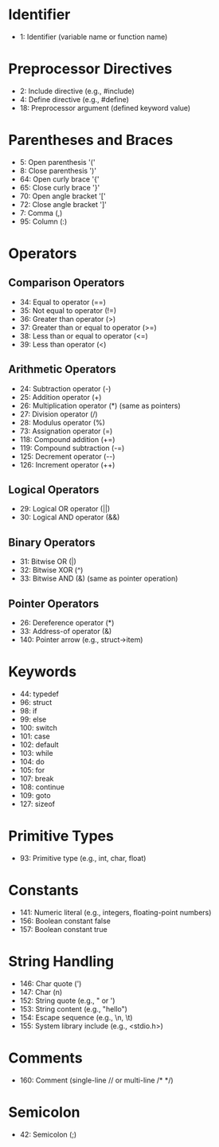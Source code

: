# Identifier

- 1: Identifier (variable name or function name)

# Preprocessor Directives

- 2: Include directive (e.g., #include)
- 4: Define directive (e.g., #define)
- 18: Preprocessor argument (defined keyword value)

# Parentheses and Braces

- 5: Open parenthesis '('
- 8: Close parenthesis ')'
- 64: Open curly brace '{'
- 65: Close curly brace '}'
- 70: Open angle bracket '['
- 72: Close angle bracket ']'
- 7: Comma (,)
- 95: Column (:)

# Operators

## Comparison Operators

- 34: Equal to operator (==)
- 35: Not equal to operator (!=)
- 36: Greater than operator (>)
- 37: Greater than or equal to operator (>=)
- 38: Less than or equal to operator (<=)
- 39: Less than operator (<)

## Arithmetic Operators

- 24: Subtraction operator (-)
- 25: Addition operator (+)
- 26: Multiplication operator (*) (same as pointers)
- 27: Division operator (/)
- 28: Modulus operator (%)
- 73: Assignation operator (=)
- 118: Compound addition (+=)
- 119: Compound subtraction (-=)
- 125: Decrement operator (--)
- 126: Increment operator (++)

## Logical Operators

- 29: Logical OR operator (||)
- 30: Logical AND operator (&&)

## Binary Operators

- 31: Bitwise OR (|)
- 32: Bitwise XOR (^)
- 33: Bitwise AND (&) (same as pointer operation)

## Pointer Operators

- 26: Dereference operator (*)
- 33: Address-of operator (&)
- 140: Pointer arrow (e.g., struct->item)

# Keywords

- 44: typedef
- 96: struct
- 98: if
- 99: else
- 100: switch
- 101: case
- 102: default
- 103: while
- 104: do
- 105: for
- 107: break
- 108: continue
- 109: goto
- 127: sizeof

# Primitive Types

- 93: Primitive type (e.g., int, char, float)

# Constants

- 141: Numeric literal (e.g., integers, floating-point numbers)
- 156: Boolean constant false
- 157: Boolean constant true

# String Handling

- 146: Char quote (')
- 147: Char (n)
- 152: String quote (e.g., " or ')
- 153: String content (e.g., "hello")
- 154: Escape sequence (e.g., \n, \t)
- 155: System library include (e.g., <stdio.h>)

# Comments

- 160: Comment (single-line // or multi-line /* */)

# Semicolon

- 42: Semicolon (;)
